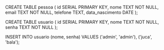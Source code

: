 CREATE TABLE pessoa (
    id SERIAL PRIMARY KEY,
    nome TEXT NOT NULL,
    email TEXT NOT NULL,
    telefone TEXT,
    data_nascimento DATE
);

CREATE TABLE usuario (
    id SERIAL PRIMARY KEY,
    nome TEXT NOT NULL,
    senha TEXT NOT NULL
);

INSERT INTO usuario (nome, senha) VALUES 
('admin', 'admin'),
('juca', 'bala');
